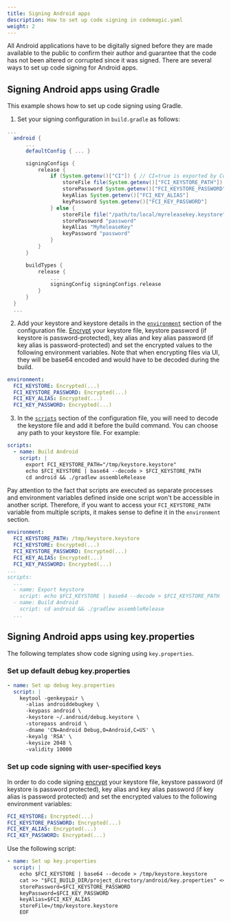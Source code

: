 ```yaml
---
title: Signing Android apps
description: How to set up code signing in codemagic.yaml
weight: 2
---
```


All Android applications have to be digitally signed before they are made available to the public to confirm their author and guarantee that the code has not been altered or corrupted since it was signed. There are several ways to set up code signing for Android apps.

## Signing Android apps using Gradle

This example shows how to set up code signing using Gradle.

1. Set your signing configuration in `build.gradle` as follows:

```gradle
...
  android {
      ...
      defaultConfig { ... }

      signingConfigs {
          release {
              if (System.getenv()["CI"]) { // CI=true is exported by Codemagic
                  storeFile file(System.getenv()["FCI_KEYSTORE_PATH"])
                  storePassword System.getenv()["FCI_KEYSTORE_PASSWORD"]
                  keyAlias System.getenv()["FCI_KEY_ALIAS"]
                  keyPassword System.getenv()["FCI_KEY_PASSWORD"]
              } else {
                  storeFile file("/path/to/local/myreleasekey.keystore")
                  storePassword "password"
                  keyAlias "MyReleaseKey"
                  keyPassword "password"
              }
          }
      }

      buildTypes {
          release {
              ...
              signingConfig signingConfigs.release
          }
      }
  }
  ...
```
2. Add your keystore and keystore details in the [`environment`](../getting-started/yaml#environment) section of the configuration file. [Encrypt](../building/encrypting/#encrypting-sensitive-data) your keystore file, keystore password (if keystore is password-protected), key alias and key alias password (if key alias is password-protected) and set the encrypted values to the following environment variables. Note that when encrypting files via UI, they will be base64 encoded and would have to be decoded during the build.

```yaml
environment:  
  FCI_KEYSTORE: Encrypted(...)
  FCI_KEYSTORE_PASSWORD: Encrypted(...)
  FCI_KEY_ALIAS: Encrypted(...)
  FCI_KEY_PASSWORD: Encrypted(...)
```

3. In the [`scripts`](../getting-started/yaml#scripts) section of the configuration file, you will need to decode the keystore file and add it before the build command. You can choose any path to your keystore file. For example:

```yaml
scripts:
  - name: Build Android
    script: |
      export FCI_KEYSTORE_PATH="/tmp/keystore.keystore"
      echo $FCI_KEYSTORE | base64 --decode > $FCI_KEYSTORE_PATH
      cd android && ./gradlew assembleRelease
```

Pay attention to the fact that scripts are executed as separate processes and environment variables defined inside one script won't be accessible in another script. Therefore, if you want to access your `FCI_KEYSTORE_PATH` variable from multiple scripts, it makes sense to define it in the `environment` section.

```yaml
environment:  
  FCI_KEYSTORE_PATH: /tmp/keystore.keystore
  FCI_KEYSTORE: Encrypted(...)
  FCI_KEYSTORE_PASSWORD: Encrypted(...)
  FCI_KEY_ALIAS: Encrypted(...)
  FCI_KEY_PASSWORD: Encrypted(...)
...
scripts:
  ...
  - name: Export keystore
    script: echo $FCI_KEYSTORE | base64 --decode > $FCI_KEYSTORE_PATH
  - name: Build Android
    script: cd android && ./gradlew assembleRelease
  ...
```

## Signing Android apps using key.properties

The following templates show code signing using `key.properties`.

### Set up default debug key.properties

```yaml
- name: Set up debug key.properties
  script: |
    keytool -genkeypair \
      -alias androiddebugkey \
      -keypass android \
      -keystore ~/.android/debug.keystore \
      -storepass android \
      -dname 'CN=Android Debug,O=Android,C=US' \
      -keyalg 'RSA' \
      -keysize 2048 \
      -validity 10000
```
### Set up code signing with user-specified keys

In order to do code signing [encrypt](../building/encrypting/#encrypting-sensitive-data) your keystore file, keystore password (if keystore is password protected), key alias and key alias password (if key alias is password protected) and set the encrypted values to the following environment variables:

```yaml
FCI_KEYSTORE: Encrypted(...)
FCI_KEYSTORE_PASSWORD: Encrypted(...)
FCI_KEY_ALIAS: Encrypted(...)
FCI_KEY_PASSWORD: Encrypted(...)
```

Use the following script:

```yaml
- name: Set up key.properties
  script: |
    echo $FCI_KEYSTORE | base64 --decode > /tmp/keystore.keystore
    cat >> "$FCI_BUILD_DIR/project_directory/android/key.properties" <<EOF
    storePassword=$FCI_KEYSTORE_PASSWORD
    keyPassword=$FCI_KEY_PASSWORD
    keyAlias=$FCI_KEY_ALIAS
    storeFile=/tmp/keystore.keystore
    EOF
```

